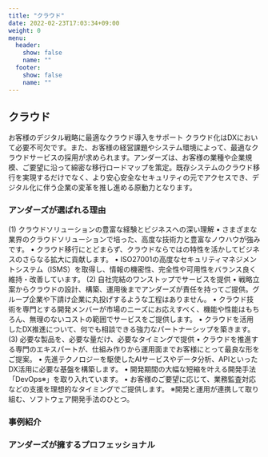 ```yaml
---
title: "クラウド"
date: 2022-02-23T17:03:34+09:00
weight: 0
menu:
  header:
    show: false
    name: ""
  footer:
    show: false
    name: ""
---
```


## クラウド　
お客様のデジタル戦略に最適なクラウド導入をサポート
クラウド化はDXにおいて必要不可欠です。また、お客様の経営課題やシステム環境によって、最適なクラウドサービスの採用が求められます。アンダーズは、お客様の業種や企業規模、ご要望に沿って綿密な移行ロードマップを策定。既存システムのクラウド移行を実現するだけでなく、より安心安全なセキュリティの元でアクセスでき、デジタル化に伴う企業の変革を推し進める原動力となります。

### アンダーズが選ばれる理由
(1)	クラウドソリューションの豊富な経験とビジネスへの深い理解
•	さまざまな業界のクラウドソリューションで培った、高度な技術力と豊富なノウハウが強みです。
•	クラウド移行にとどまらず、クラウドならではの特性を活かしてビジネスのさらなる拡大に貢献します。
•	ISO27001の高度なセキュリティマネジメントシステム（ISMS）を取得し、情報の機密性、完全性や可用性をバランス良く維持・改善しています。
(2)	自社完結のワンストップでサービスを提供
•	戦略立案からクラウドの設計、構築、運用後までアンダーズが責任を持ってご提供。グループ企業や下請け企業に丸投げするような工程はありません。
•	クラウド技術を専門とする開発メンバーが市場のニーズにお応えすべく、機能や性能はもちろん、無理のないコストの範囲でサービスをご提供します。
•	クラウドを活用したDX推進について、何でも相談できる強力なパートナーシップを築きます。
(3)	必要な製品を、必要な量だけ、必要なタイミングで提供
•	クラウドを推進する専門のエキスパートが、仕組み作りから運用面までお客様にとって最良な形をご提案。
•	先進テクノロジーを駆使したAIサービスやデータ分析、APIといったDX活用に必要な基盤を構築します。
•	開発期間の大幅な短縮を叶える開発手法「DevOps※」を取り入れています。
•	お客様のご要望に応じて、業務監査対応などの支援を理想的なタイミングでご提供します。
※開発と運用が連携して取り組む、ソフトウェア開発手法のひとつ。

### 事例紹介

### アンダーズが擁するプロフェッショナル